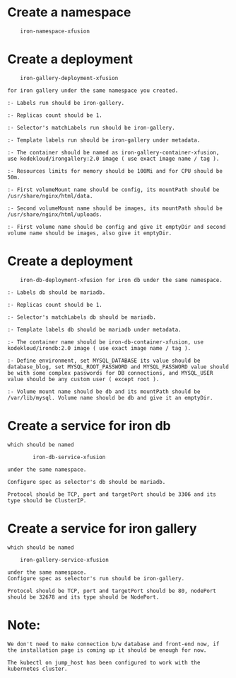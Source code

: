 # Create a namespace 
        
        iron-namespace-xfusion

# Create a deployment 
        
        iron-gallery-deployment-xfusion 
        
    for iron gallery under the same namespace you created.

    :- Labels run should be iron-gallery.

    :- Replicas count should be 1.

    :- Selector's matchLabels run should be iron-gallery.

    :- Template labels run should be iron-gallery under metadata.

    :- The container should be named as iron-gallery-container-xfusion, use kodekloud/irongallery:2.0 image ( use exact image name / tag ).

    :- Resources limits for memory should be 100Mi and for CPU should be 50m.

    :- First volumeMount name should be config, its mountPath should be /usr/share/nginx/html/data.

    :- Second volumeMount name should be images, its mountPath should be /usr/share/nginx/html/uploads.

    :- First volume name should be config and give it emptyDir and second volume name should be images, also give it emptyDir.

# Create a deployment 

        iron-db-deployment-xfusion for iron db under the same namespace.

    :- Labels db should be mariadb.

    :- Replicas count should be 1.

    :- Selector's matchLabels db should be mariadb.

    :- Template labels db should be mariadb under metadata.

    :- The container name should be iron-db-container-xfusion, use kodekloud/irondb:2.0 image ( use exact image name / tag ).

    :- Define environment, set MYSQL_DATABASE its value should be database_blog, set MYSQL_ROOT_PASSWORD and MYSQL_PASSWORD value should be with some complex passwords for DB connections, and MYSQL_USER value should be any custom user ( except root ).

    :- Volume mount name should be db and its mountPath should be /var/lib/mysql. Volume name should be db and give it an emptyDir.

# Create a service for iron db 
    which should be named 

            iron-db-service-xfusion 
        
    under the same namespace.

    Configure spec as selector's db should be mariadb. 

    Protocol should be TCP, port and targetPort should be 3306 and its type should be ClusterIP.


# Create a service for iron gallery 
    which should be named 

        iron-gallery-service-xfusion 

    under the same namespace. 
    Configure spec as selector's run should be iron-gallery. 
    
    Protocol should be TCP, port and targetPort should be 80, nodePort should be 32678 and its type should be NodePort.


# Note:
    We don't need to make connection b/w database and front-end now, if the installation page is coming up it should be enough for now.

    The kubectl on jump_host has been configured to work with the kubernetes cluster.